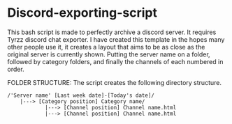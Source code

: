# Discord-exporting-script
This bash script is made to perfectly archive a discord server. It requires Tyrzz discord chat exporter.
I have created this template in the hopes many other people use it, it creates a layout that aims to be as close as the original server is currently shown. Putting the server name on a folder, followed by category folders, and finally the channels of each numbered in order.

FOLDER STRUCTURE: The script creates the following directory structure.

    /'Server name' [Last week date]-[Today's date]/
        |---> [Category position] Category name/
                |---> [Channel position] Channel name.html
                |---> [Channel position] Channel name.html
